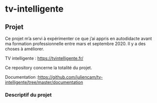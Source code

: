 # tv-intelligente
## Projet
Ce projet m’a servi à expérimenter ce que j’ai appris en autodidacte avant ma formation professionnelle entre mars et septembre 2020.
Il y a des choses à améliorer.

TV intelligente : https://tvintelligente.fr/

Ce repository concerne la totalité du projet.

Documentation :https://github.com/juliencam/tv-intelligente/tree/master/documentation
### Descriptif du projet
